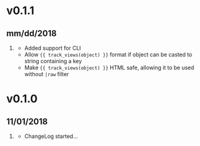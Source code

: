 # v0.1.1
##  mm/dd/2018

1. [](#new)
    * Added support for CLI
    * Allow `{{ track_views(object) }}` format if object can be casted to string containing a key
    * Make `{{ track_views(object) }}` HTML safe, allowing it to be used without `|raw` filter

# v0.1.0
##  11/01/2018

1. [](#new)
    * ChangeLog started...

